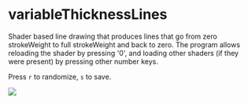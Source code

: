 # variableThicknessLines

Shader based line drawing that produces lines that go from zero strokeWeight to full strokeWeight and back to zero.
The program allows reloading the shader by pressing '0', and loading other shaders (if they were present) by pressing
other number keys.

Press `r` to randomize, `s` to save.

![](https://raw.githubusercontent.com/hamoid/Fun-Programming/master/processing/ideas/2019/04/variableThicknessLines/thumb.png)

